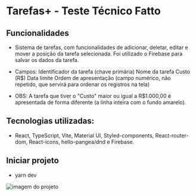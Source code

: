 # Tarefas+ - Teste Técnico Fatto

## Funcionalidades
- Sistema de tarefas, com funcionalidades de adicionar, deletar, editar e mover a posição da tarefa selecionada. Foi utilizado o Firebase para salvar os dados da tarefa.

- Campos:
Identificador da tarefa (chave primária)
Nome da tarefa
Custo (R$)
Data limite
Ordem de apresentação (campo numérico, não repetido, que servirá para ordenar os registros na tela)

- OBS: A tarefa que tiver o "Custo" maior ou igual a R$1.000,00 é apresentada de forma diferente (a linha inteira com o fundo amarelo).



## Tecnologias utilizadas:
- React, TypeScript, Vite, Material UI, Styled-components, React-router-dom, React-icons, hello-pangea/dnd e Firebase.

## Iniciar projeto
- yarn dev


<img alt="imagem do projeto" src="https://prnt.sc/-4VwDqz2uwZC" />
